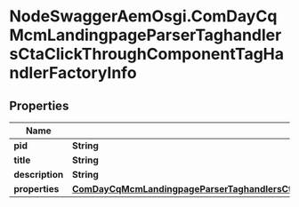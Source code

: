 # NodeSwaggerAemOsgi.ComDayCqMcmLandingpageParserTaghandlersCtaClickThroughComponentTagHandlerFactoryInfo

## Properties

Name | Type | Description | Notes
------------ | ------------- | ------------- | -------------
**pid** | **String** |  | [optional] 
**title** | **String** |  | [optional] 
**description** | **String** |  | [optional] 
**properties** | [**ComDayCqMcmLandingpageParserTaghandlersCtaClickThroughComponentTagHandlerFactoryProperties**](ComDayCqMcmLandingpageParserTaghandlersCtaClickThroughComponentTagHandlerFactoryProperties.md) |  | [optional] 


